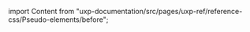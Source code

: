 
import Content from "uxp-documentation/src/pages/uxp-ref/reference-css/Pseudo-elements/before";

<Content query="product=photoshop"/>
